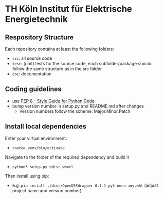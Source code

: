 # TH Köln Institut für Elektrische Energietechnik

## Respository Structure
Each repository contains at least the following folders:
- `src`: all source code
- `test`: (unit) tests for the source code, each subfolder/package should follow the same structure as in the src folder
- `doc`: documentation

## Coding guidelines
- use [PEP 8 – Style Guide for Python Code](https://peps.python.org/pep-0008/)
- bump version number in setup.py and README.md after changes
  - Version numbers follow the scheme: Major.Minor.Patch

## Install local dependencies
Enter your virtual environment:
- `source venv/bin/activate`

Navigate to the folder of the required dependency and build it
- `python3 setup.py bdist_wheel`

Then install using pip:
- e.g. `pip install ./dist/OpenDSSWrapper-0.1.1-py3-none-any.whl` (adjust project name and version number)
